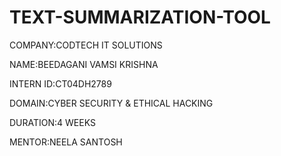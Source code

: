 # TEXT-SUMMARIZATION-TOOL

COMPANY:CODTECH IT SOLUTIONS

NAME:BEEDAGANI VAMSI KRISHNA

INTERN ID:CT04DH2789

DOMAIN:CYBER SECURITY & ETHICAL HACKING

DURATION:4 WEEKS

MENTOR:NEELA SANTOSH
